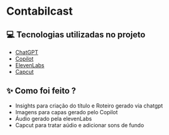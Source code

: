 # Contabilcast

## 💻 Tecnologias utilizadas no projeto

- [ChatGPT](https://chat.openai.com/) 
- [Copilot](https://copilot.microsoft.com)
- [ElevenLabs](https://beta.elevenlabs.io/)
- [Capcut](https://www.capcut.com/pt-br/)

## ✨ Como foi feito ?

- Insights para criação do título e Roteiro gerado via chatgpt
- Imagens para capas gerado pelo Copilot
- Áudio gerado pela elevenLabs
- Capcut para tratar aúdio e adicionar sons de fundo

